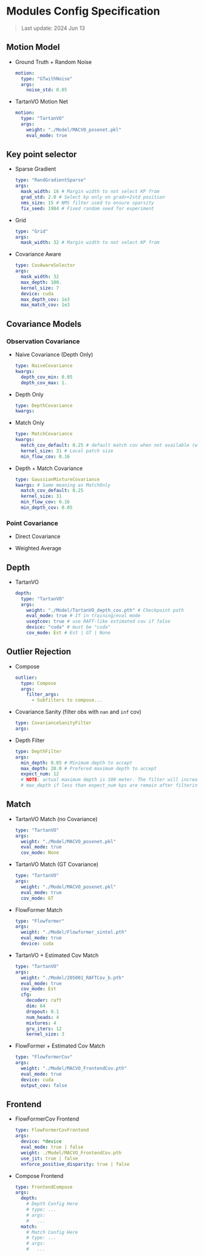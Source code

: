 # Modules Config Specification

> Last update: 2024 Jun 13

## Motion Model

- Ground Truth + Random Noise

  ```yaml
  motion:
    type: "GTwithNoise"
    args:
      noise_std: 0.05
  ```

- TartanVO Motion Net

  ```yaml
  motion:
    type: "TartanVO"
    args:
      weight: "./Model/MACVO_posenet.pkl"
      eval_mode: true
  ```

## Key point selector

- Sparse Gradient

  ```yaml
  type: "RandGradientSparse"
  args:
    mask_width: 16 # Margin width to not select KP from
    grad_std: 2.0 # Select kp only on grad>+2std position
    nms_size: 15 # NMS filter used to ensure sparsity
    fix_seed: 1984 # Fixed random seed for experiment
  ```

- Grid

  ```yaml
  type: "Grid"
  args:
    mask_width: 32 # Margin width to not select KP from
  ```

- Covariance Aware

  ```yaml
  type: CovAwareSelector
  args:
    mask_width: 32
    max_depth: 100.
    kernel_size: 7
    device: cuda
    max_depth_cov: 1e3
    max_match_cov: 1e3
  ```

## Covariance Models

### Observation Covariance

- Naive Covariance (Depth Only)

  ```yaml
  type: NaiveCovariance
  kwargs:
    depth_cov_min: 0.05
    depth_cov_max: 1.
  ```

- Depth Only

  ```yaml
  type: DepthCovariance
  kwargs:
  ```

- Match Only

  ```yaml
  type: MatchCovariance
  kwargs:
    match_cov_default: 0.25 # default match cov when not available (when KP is just created)
    kernel_size: 31 # Local patch size
    min_flow_cov: 0.16
  ```

- Depth + Match Covariance

  ```yaml
  type: GaussianMixtureCovariance
  kwargs: # Same meaning as MatchOnly
    match_cov_default: 0.25
    kernel_size: 31
    min_flow_cov: 0.16
    min_depth_cov: 0.05
  ```

### Point Covariance

- Direct Covariance

- Weighted Average

## Depth

- TartanVO

  ```yaml
  depth:
    type: "TartanVO"
    args:
      weight: "./Model/TartanVO_depth_cov.pth" # Checkpoint path
      eval_mode: true # If in training/eval mode
      usegtcov: true # use RAFT-like estimated cov if false
      device: "cuda" # must be "cuda"
      cov_mode: Est # Est | GT | None
  ```

## Outlier Rejection

- Compose

  ```yaml
  outlier:
    type: Compose
    args:
      filter_args:
        - Subfilters to compose...
  ```

- Covariance Sanity (filter obs with `nan` and `inf` cov)

  ```yaml
  type: CovarianceSanityFilter
  args:
  ```

- Depth Filter

  ```yaml
  type: DepthFilter
  args:
    min_depth: 0.05 # Minimum depth to accept
    max_depth: 20.0 # Prefered maximum depth to accept
    expect_num: 12
    # NOTE: actual maximum depth is 100 meter. The filter will increase
    # max_depth if less than expect_num kps are remain after filtering.
  ```

## Match

- TartanVO Match (no Covariance)

  ```yaml
  type: "TartanVO"
  args:
    weight: "./Model/MACVO_posenet.pkl"
    eval_mode: true
    cov_mode: None
  ```

- TartanVO Match (GT Covariance)

  ```yaml
  type: "TartanVO"
  args:
    weight: "./Model/MACVO_posenet.pkl"
    eval_mode: true
    cov_mode: GT
  ```

- FlowFormer Match

  ```yaml
  type: "Flowformer"
  args:
    weight: "./Model/Flowformer_sintel.pth"
    eval_mode: true
    device: cuda
  ```

- TartanVO + Estimated Cov Match

  ```yaml
  type: "TartanVO"
  args:
    weight: "./Model/205001_RAFTCov_b.pth"
    eval_mode: true
    cov_mode: Est
    cfg:
      decoder: raft
      dim: 64
      dropout: 0.1
      num_heads: 4
      mixtures: 4
      gru_iters: 12
      kernel_size: 3
  ```

- FlowFormer + Estimated Cov Match

  ```yaml
  type: "FlowformerCov"
  args:
    weight: "./Model/MACVO_FrontendCov.pth"
    eval_mode: true
    device: cuda
    output_cov: false
  ```

## Frontend

- FlowFormerCov Frontend

  ```yaml
  type: FlowFormerCovFrontend
  args:
    device: *device
    eval_mode: true | false
    weight: ./Model/MACVO_FrontendCov.pth
    use_jit: true | false
    enforce_positive_disparity: true | false
  ```

- Compose Frontend

  ```yaml
  type: FrontendCompose
  args:
    depth:
      # Depth Config Here
      # type: ...
      # args:
      #   ...
    match:
      # Match Config Here
      # type: ...
      # args:
      #   ...
  ```
